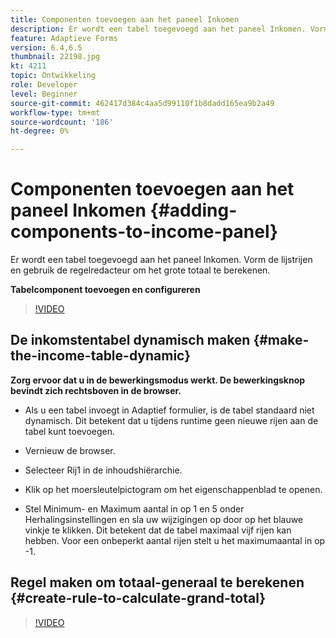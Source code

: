 ```yaml
---
title: Componenten toevoegen aan het paneel Inkomen
description: Er wordt een tabel toegevoegd aan het paneel Inkomen. Vorm de lijstrijen en gebruik de regelredacteur om het grote totaal te berekenen.
feature: Adaptieve Forms
version: 6.4,6.5
thumbnail: 22198.jpg
kt: 4211
topic: Ontwikkeling
role: Developer
level: Beginner
source-git-commit: 462417d384c4aa5d99110f1b8dadd165ea9b2a49
workflow-type: tm+mt
source-wordcount: '186'
ht-degree: 0%

---
```



# Componenten toevoegen aan het paneel Inkomen {#adding-components-to-income-panel}

Er wordt een tabel toegevoegd aan het paneel Inkomen. Vorm de lijstrijen en gebruik de regelredacteur om het grote totaal te berekenen.

**Tabelcomponent toevoegen en configureren**

>[!VIDEO](https://video.tv.adobe.com/v/22198?quality=9&learn=on)



## De inkomstentabel dynamisch maken {#make-the-income-table-dynamic}

**Zorg ervoor dat u in de bewerkingsmodus werkt. De bewerkingsknop bevindt zich rechtsboven in de browser.**

* Als u een tabel invoegt in Adaptief formulier, is de tabel standaard niet dynamisch. Dit betekent dat u tijdens runtime geen nieuwe rijen aan de tabel kunt toevoegen.

* Vernieuw de browser.

* Selecteer Rij1 in de inhoudshiërarchie.

* Klik op het moersleutelpictogram om het eigenschappenblad te openen.

* Stel Minimum- en Maximum aantal in op 1 en 5 onder Herhalingsinstellingen en sla uw wijzigingen op door op het blauwe vinkje te klikken. Dit betekent dat de tabel maximaal vijf rijen kan hebben. Voor een onbeperkt aantal rijen stelt u het maximumaantal in op -1.

## Regel maken om totaal-generaal te berekenen {#create-rule-to-calculate-grand-total}


>[!VIDEO](https://video.tv.adobe.com/v/22197?quality=9&learn=on)


